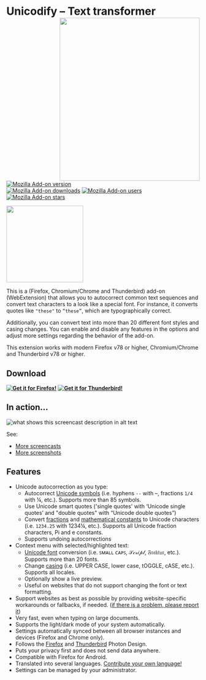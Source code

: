 # Unicodify – Text transformer <img align="right" height="425" width="365" src="assets/screencasts/example.gif">

[![Mozilla Add-on version](https://img.shields.io/amo/v/unicodify-text-transformer.svg)](https://addons.mozilla.org/firefox/addon/unicodify-text-transformer/?utm_source=github.com&utm_medium=git&utm_content=badge-version&utm_campaign=github)  
[![Mozilla Add-on downloads](https://img.shields.io/amo/d/unicodify-text-transformer.svg)](https://addons.mozilla.org/firefox/addon/unicodify-text-transformer/?utm_source=github.com&utm_medium=git&utm_content=badge-downloads&utm_campaign=github)
[![Mozilla Add-on users](https://img.shields.io/amo/users/unicodify-text-transformer.svg)](https://addons.mozilla.org/firefox/addon/unicodify-text-transformer/?utm_source=github.com&utm_medium=git&utm_content=badge-users&utm_campaign=github)
[![Mozilla Add-on stars](https://img.shields.io/amo/stars/unicodify-text-transformer.svg)](https://addons.mozilla.org/firefox/addon/unicodify-text-transformer/reviews/?utm_source=github.com&utm_medium=git&utm_content=badge-stars&utm_campaign=github)

<img height="200" width="200" src="assets/header.svg">

This is a (Firefox, Chromium/Chrome and Thunderbird) add-on (WebExtension) that allows you to autocorrect common text sequences and convert text characters to a look like a special font.
For instance, it converts quotes like `"these"` to `“these”`, which are typographically correct.

Additionally, you can convert text into more than 20 different font styles and casing changes.
You can enable and disable any features in the options and adjust more settings regarding the behavior of the add-on.

This extension works with modern Firefox v78 or higher, Chromium/Chrome and Thunderbird v78 or higher.

## Download

**[![Get it for Firefox!](https://addons.cdn.mozilla.net/static/img/addons-buttons/AMO-button_1.png)](https://addons.mozilla.org/firefox/addon/unicodify-text-transformer/?utm_source=github.com&utm_medium=git&utm_content=download-button&&utm_campaign=github)**
**[![Get it for Thunderbird!](https://raw.githubusercontent.com/thundernest/addon-developer-support/6a64a4698f7e96f014fe1544d426c92e47102b0e/images/get-the-addon.svg)](https://addons.thunderbird.net/thunderbird/addon/unicodify-text-transformer/?utm_source=github.com&utm_medium=git&utm_content=download-button&&utm_campaign=github)**


## In action…

![what shows this screencast description in alt text](assets/screencasts/someThing.gif)

See:
* [More screencasts](assets/screencasts)
* [More screenshots](assets/screenshots)

## Features
* Unicode autocorrection as you type:
    * Autocorrect [Unicode symbols](https://en.wikipedia.org/wiki/Miscellaneous_Symbols) (i.e. hyphens `--` with –, fractions `1/4` with ¼, etc.). Supports more than 85 symbols.
    * Use Unicode smart quotes ('single quotes' with ‘Unicode single quotes’ and "double quotes" with “Unicode double quotes”)
    * Convert [fractions](https://en.wikipedia.org/wiki/Number_Forms) and [mathematical constants](https://en.wikipedia.org/wiki/Mathematical_constant) to Unicode characters (i.e. `1234.25` with 1234¼, etc.). Supports all Unicode fraction characters, Pi and e constants.
    * Supports undoing autocorrections
* Context menu with selected/highlighted text:
    * [Unicode font](https://en.wikipedia.org/wiki/Mathematical_Alphanumeric_Symbols) conversion (i.e. ꜱᴍᴀʟʟ ᴄᴀᴘꜱ, 𝒮𝒸𝓇𝒾𝓅𝓉, 𝔉𝔯𝔞𝔨𝔱𝔲𝔯, etc.). Supports more than 20 fonts.
    * Change [casing](https://en.wikipedia.org/wiki/Letter_case#Case_styles) (i.e. UPPER CASE, lower case, tOGGLE, cASE, etc.). Supports all locales.
    * Optionally show a live preview.
    * Useful on websites that do not support changing the font or text formatting.
* Support websites as best as possible by providing website-specific workarounds or fallbacks, if needed. ([if there is a problem, please report it](https://github.com/rugk/unicodify/issues))
* Very fast, even when typing on large documents.
* Supports the light/dark mode of your system automatically.
* Settings automatically synced between all browser instances and devices (Firefox and Chrome only).
* Follows the [Firefox](https://design.firefox.com/photon) and [Thunderbird](https://style.thunderbird.net/) Photon Design.
* Puts your privacy first and does not send data anywhere.
* Compatible with Firefox for Android.
* Translated into several languages. [Contribute your own language!](./CONTRIBUTING.md#Translations)
* Settings can be managed by your administrator.
